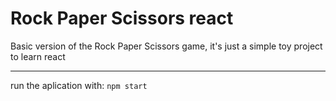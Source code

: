 # Rock Paper Scissors react
Basic version of the Rock Paper Scissors game, it's just a simple toy project to learn react

---

run the aplication with: `npm start`
